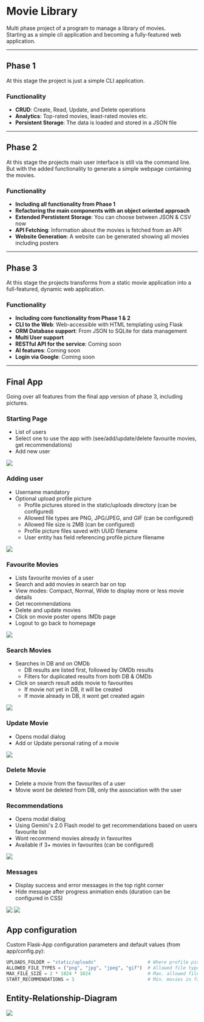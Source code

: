# Movie Library

Multi phase project of a program to manage a library of movies.\
Starting as a simple cli application and becoming a fully-featured web application.

---

## Phase 1

At this stage the project is just a simple CLI application.

### Functionality

- **CRUD**: Create, Read, Update, and Delete operations
- **Analytics**: Top-rated movies, least-rated movies etc.
- **Persistent Storage**: The data is loaded and stored in a JSON file

---

## Phase 2

At this stage the projects main user interface is still via the command line.\
But with the added functionality to generate a simple webpage containing the movies.

### Functionality

- **Including all functionality from Phase 1**
- **Refactoring the main components with an object oriented approach**
- **Extended Perstistent Storage**: You can choose between JSON & CSV now
- **API Fetching**: Information about the movies is fetched from an API
- **Website Generation**: A website can be generated showing all movies including posters

---

## Phase 3

At this stage the projects transforms from a static movie application into a full-featured, dynamic
web application.

### Functionality

- **Including core functionality from Phase 1 & 2**
- **CLI to the Web**: Web-accessible with HTML templating using Flask
- **ORM Database support**: From JSON to SQLite for data management
- **Multi User support**
- **RESTful API for the service**: Coming soon
- **AI features**: Coming soon
- **Login via Google**: Coming soon

---

## Final App

Going over all features from the final app version of phase 3, including pictures.

### Starting Page

- List of users
- Select one to use the app with (see/add/update/delete favourite movies, get recommendations)
- Add new user

![](docs/start_page.png)

### Adding user

- Username mandatory
- Optional upload profile picture
    - Profile pictures stored in the static/uploads directory (can be configured)
    - Allowed file types are PNG, JPG/JPEG, and GIF (can be configured)
    - Allowed file size is 2MB (can be configured)
    - Profile picture files saved with UUID filename
    - User entity has field referencing profile picture filename

![](docs/add_user.png)

### Favourite Movies

- Lists favourite movies of a user
- Search and add movies in search bar on top
- View modes: Compact, Normal, Wide to display more or less movie details
- Get recommendations
- Delete and update movies
- Click on movie poster opens IMDb page
- Logout to go back to homepage

![](docs/movie_list.png)

### Search Movies

- Searches in DB and on OMDb
    - DB results are listed first, followed by OMDb results
    - Filters for duplicated results from both DB & OMDb
- Click on search result adds movie to favourites
    - If movie not yet in DB, it will be created
    - If movie already in DB, it wont get created again

![](docs/movie_search.gif)

### Update Movie

- Opens modal dialog
- Add or Update personal rating of a movie

![](docs/update_movie.png)

### Delete Movie

- Delete a movie from the favourites of a user
- Movie wont be deleted from DB, only the association with the user

### Recommendations

- Opens modal dialog
- Using Gemini's 2.0 Flash model to get recommendations based on users favourite list
- Wont recommend movies already in favourites
- Available if 3+ movies in favourites (can be configured)

![](docs/recommendations.png)

### Messages

- Display success and error messages in the top right corner
- Hide message after progress animation ends (duration can be configured in CSS)

![](docs/success_message.png)
![](docs/error_message.png)

## App configuration

Custom Flask-App configuration parameters and default values (from app/config.py):

````python
UPLOADS_FOLDER = "static/uploads"                   # Where profile pictures are stored
ALLOWED_FILE_TYPES = ("png", "jpg", "jpeg", "gif")  # Allowed file types for profile pictures
MAX_FILE_SIZE = 2 * 1024 * 1024                     # Max. allowed file size for profile pictures
START_RECOMMENDATIONS = 3                           # Min. movies in favourites to provide recommendations
````

## Entity-Relationship-Diagram

![](docs/erd.png)